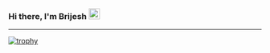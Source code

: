 ### Hi there, I'm Brijesh <img src="https://github.com/darshanr27/darshanr27/blob/master/Assets/Hi.gif" width="22px">

---

[![trophy](https://github-profile-trophy.vercel.app/?username=brijeshpujara)](https://github.com/brijeshpujara/github-profile-trophy)
